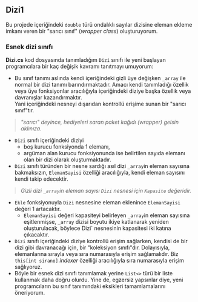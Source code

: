 ﻿## Dizi1
Bu projede içeriğindeki `double` türü
ondalıklı sayılar dizisine eleman ekleme
imkanı veren bir "sarıcı sınıf"
(*wrapper class*) oluşturuyorum.

### Esnek dizi sınıfı
**Dizi.cs** kod dosyasında tanımladığım
`Dizi` sınıfı ile yeni başlayan programcılara
bir kaç değişik kavramı tanıtmayı umuyorum:

- Bu sınıf tanımı aslında kendi içeriğindeki
  gizli üye değişken `_array` ile
  normal bir dizi tanımı barındırmaktadır.
  Amacı kendi tanımladığı özellik veya
  üye fonksiyonlar aracılığıyla içeriğindeki
  diziye başka özellik veya davranışlar
  kazandırmaktır.<br>
  Yani içeriğindeki nesneyi dışarıdan
  kontrollü erişime sunan
  bir "sarıcı sınıf"tır.
> *"sarıcı" deyince, hediyeleri
   saran paket kağıdı (wrapper)
   gelsin aklınıza.*
- `Dizi` sınıfı içeriğindeki diziyi
    - boş kurucu fonksiyonda 1 elemanı,
    - argüman alan kurucu fonksiyonunda
      ise belirtilen sayıda elemanı olan
      bir dizi olarak oluşturmaktadır.
- `Dizi` sınıfı türünden bir nesne
  sardığı asıl dizi `_array`in eleman
  sayısına bakmaksızın,
  `ElemanSayisi` özelliği aracılığıyla,
  kendi eleman sayısını
  kendi takip edecektir.
> *Gizli dizi `_array`in eleman sayısı
  `Dizi` nesnesi için `Kapasite` değeridir.*
- `Ekle` fonksiyonuyla `Dizi` nesnesine
  eleman eklenince `ElemanSayisi`
  değeri 1 artacaktır.
  - `ElemanSayisi` değeri kapasiteyi
    belirleyen `_array`in eleman
    sayısına eşitlenmişse,
    `_array` dizisi boyutu ikiye katlanarak
    yeniden oluşturulacak, böylece 
    Dizi` nesnesinin kapasitesi iki katına
    çıkacaktır.
- `Dizi` sınıfı içeriğindeki diziye
  kontrollü erişim sağlarken, kendisi de
  bir dizi gibi davranacağı için,
  bir "koleksiyon sınıfı"dır.
  Dolayısıyla, elemanlarına sırayla
  veya sıra numarasıyla erişim sağlamalıdır.
  Biz `this[int sirano]` *indexer*
  özelliği aracılığıyla sıra numarasıyla
  erişim sağlıyoruz.
- Böyle bir esnek dizi sınıfı tanımlamak
  yerine `List<>` türü bir liste kullanmak
  daha doğru olurdu.
  Yine de, egzersiz yapsınlar diye,
  yeni programcıların bu sınıf tanımındaki
  eksikleri tamamlamalarını öneriyorum.